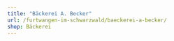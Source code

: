 ```yaml
---
title: "Bäckerei A. Becker"
url: /furtwangen-im-schwarzwald/baeckerei-a-becker/
shop: Bäckerei
---
```

